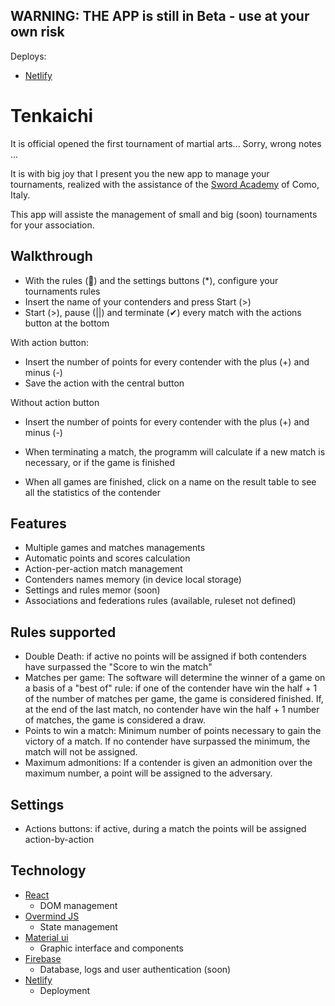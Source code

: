 ## WARNING: THE APP is still in Beta - use at your own risk

Deploys:
- [Netlify](https://tenkaichi.netlify.app/)

# Tenkaichi

It is official opened the first tournament of martial arts...
Sorry, wrong notes
...

It is with big joy that I present you the new app to manage your tournaments, realized with the assistance of the [Sword Academy](https://sword.academy) of Como, Italy.

This app will assiste the management of small and big (soon) tournaments for your association.

## Walkthrough

- With the rules (📖) and the settings buttons (*), configure your tournaments rules
- Insert the name of your contenders and press Start (>)
- Start (>), pause (||) and terminate (✔) every match with the actions button at the bottom

With action button:
- Insert the number of points for every contender with the plus (+) and minus (-)
- Save the action with the central button

Without action button
- Insert the number of points for every contender with the plus (+) and minus (-)

- When terminating a match, the programm will calculate if a new match is necessary, or if the game is finished

- When all games are finished, click on a name on the result table to see all the statistics of the contender

## Features

- Multiple games and matches managements
- Automatic points and scores calculation
- Action-per-action match management
- Contenders names memory (in device local storage)
- Settings and rules memor (soon)
- Associations and federations rules (available, ruleset not defined)

## Rules supported

- Double Death: if active no points will be assigned if both contenders have surpassed the "Score to win the match"
- Matches per game: The software will determine the winner of a game on a basis of a "best of" rule: if one of the contender have win the half + 1 of the number of matches per game, the game is considered finished. If, at the end of the last match, no contender have win the half + 1 number of matches, the game is considered a draw.
- Points to win a match: Minimum number of points necessary to gain the victory of a match. If no contender have surpassed the minimum, the match will not be assigned.
- Maximum admonitions: If a contender is given an admonition over the maximum number, a point will be assigned to the adversary.

## Settings

- Actions buttons: if active, during a match the points will be assigned action-by-action


## Technology

- [React](https://reactjs.org)
  - DOM management
- [Overmind JS](https://overmindjs.org)
  - State management
- [Material ui](https://material-ui.com)
  - Graphic interface and components
- [Firebase](https://firebase.google.com)
  - Database, logs and user authentication (soon)
- [Netlify](https://www.netlify.com/)
  - Deployment